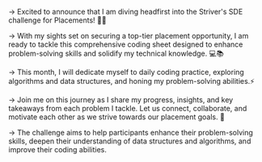 -> Excited to announce that I am diving headfirst into the Striver's SDE challenge for Placements! 💪💼

-> With my sights set on securing a top-tier placement opportunity, I am ready to tackle this comprehensive coding sheet designed to enhance problem-solving skills and solidify my technical knowledge. 💻📚

-> This month, I will dedicate myself to daily coding practice, exploring algorithms and data structures, and honing my problem-solving abilities.⚡️

-> Join me on this journey as I share my progress, insights, and key takeaways from each problem I tackle. Let us connect, collaborate, and motivate each other as we strive towards our placement goals. 🌟

-> The challenge aims to help participants enhance their problem-solving skills, deepen their understanding of data structures and algorithms, and improve their coding abilities.
